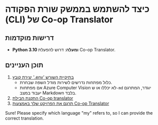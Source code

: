 <!--
CO_OP_TRANSLATOR_METADATA:
{
  "original_hash": "c64ba65e091e5d87385490fa63a8f574",
  "translation_date": "2025-06-12T12:37:56+00:00",
  "source_file": "getting_started/command-line-guide/command-line-guide.md",
  "language_code": "my"
}
-->
# כיצד להשתמש בממשק שורת הפקודה (CLI) של Co-op Translator

## דרישות מוקדמות

- **Python 3.10 ומעלה**: דרוש להפעלת Co-op Translator.

## תוכן העניינים

1. [יצירת קובץ '.env' בתיקיית השורש](./create-env-file.md)
   - כלול מפתחות נדרשים לשירות מודל השפה שבחרת.
   - אם מפתחות Azure Computer Vision לא יכללו או ש`-md` יוגדר, המתרגם יעבוד במצב Markdown בלבד.
1. [התקנת חבילת Co-op translator](./install-package.md)
1. [תרגם את הפרויקט שלך באמצעות Co-op Translator](./translator-your-project.md)

Sure! Please specify which language "my" refers to, so I can provide the correct translation.